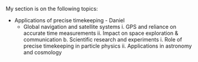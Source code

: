 My section is on the following topics:

- Applications of precise timekeeping - Daniel
	- Global navigation and satellite systems
i.	GPS and reliance on accurate time measurements
ii.	Impact on space exploration & communication
b.	Scientific research and experiments
i.	Role of precise timekeeping in particle physics
ii.	Applications in astronomy and cosmology
